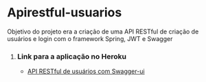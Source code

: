 # Apirestful-usuarios

Objetivo do projeto era a criação de uma API RESTful de criação de usuários e login com o framework Spring, JWT e Swagger

<ol>
<li>
<h3><b>Link para a aplicação no Heroku</b></h3>
<ul> 
<li><a href="https://apirestful-usuarios.herokuapp.com/swagger-ui.html#">API RESTful de usuários com Swagger-ui</a></li>
</ul>
</li>
</ol>
